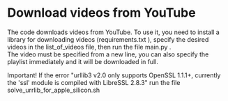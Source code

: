 # Download videos from YouTube
The code downloads videos from YouTube. To use it, you need to install
a library for downloading videos (requirements.txt ), specify the desired videos in the list_of_videos file,
then run the file main.py .  
The video must be specified from a new line, you can also specify the playlist immediately and it will be downloaded in full.  

Important! If the error "urllib3 v2.0 only supports OpenSSL 1.1.1+, currently the 'ssl' module is compiled with LibreSSL 2.8.3"
run the file solve_urrlib_for_apple_silicon.sh
